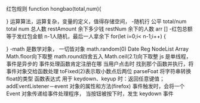 红包规则
function hongbao(total,num){

}
运算算法，运算复杂，变量的定义，值得存储空间，
-随机行
公平  total/num
total num 总人数
restAmount 余下多少钱
restNum 余下的人数
arr []
-红包总额等于发红包金额
n-1人随机，最后一人拿余下
for(let i=0;i< n-1;i++)
{

}
-math 是数学对象， 一切皆对象
math.random(0)  Date Reg NodeList Array
Math.floor向下取整
math.round四舍五入
Math.ceil(2.1)向下取整
js 是单线程，事件是异步的 事件处理函数肯定注册在哪  当用户点击时 找到那个函数并执行，将事件对象交给函数处理
toFixed(2)表示取小数点后两位
parseFoat 将字符串转换float的类型
函数表达式
用于 keydown、keyup 时：返回任意键值；
addEventListener－event 对象的属性和方法(firefox)
事件触发时，会将一个 Event 对象传递给事件处理程序，
当按钮被按下时，发生 keydown 事件